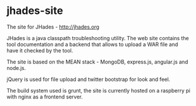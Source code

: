 jhades-site
===========

The site for JHades - http://jhades.org 

JHades is a java classpath troubleshooting utility. The web site contains the tool documentation and a backend that allows to upload a WAR file and have it checked by the tool. 

The site is based on the MEAN stack - MongoDB, express.js, angular.js and node.js. 

jQuery is used for file upload and twitter bootstrap for look and feel.  

The build system used is grunt, the site is currently hosted on a raspberry pi with nginx as a frontend server.

